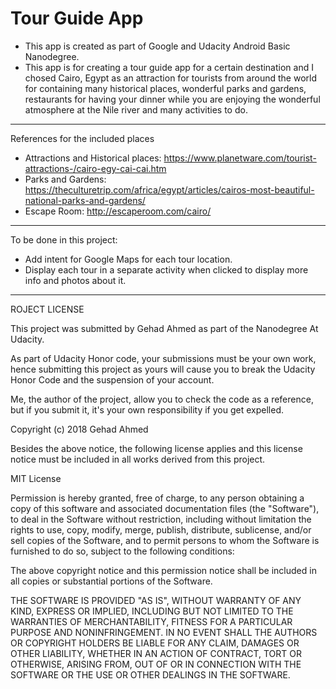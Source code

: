 # Tour Guide App

- This app is created as part of Google and Udacity Android Basic Nanodegree.
- This app is for creating a tour guide app for a certain destination and I chosed Cairo, Egypt as an attraction 
for tourists from around the world for containing many historical places, wonderful parks and gardens, restaurants for having 
your dinner while you are enjoying the wonderful atmosphere at the Nile river and many activities to do.
_______________
References for the included places

- Attractions and Historical places: https://www.planetware.com/tourist-attractions-/cairo-egy-cai-cai.htm
- Parks and Gardens: https://theculturetrip.com/africa/egypt/articles/cairos-most-beautiful-national-parks-and-gardens/
- Escape Room: http://escaperoom.com/cairo/
________________
To be done in this project:

- Add intent for Google Maps for each tour location.
- Display each tour in a separate activity when clicked to display more info and photos about it.
_______________
ROJECT LICENSE

This project was submitted by Gehad Ahmed as part of the Nanodegree At Udacity.

As part of Udacity Honor code, your submissions must be your own work, hence
submitting this project as yours will cause you to break the Udacity Honor Code and the suspension of your account.

Me, the author of the project, allow you to check the code as a reference, but if you submit it, it's your own responsibility if you get expelled.

Copyright (c) 2018 Gehad Ahmed

Besides the above notice, the following license applies and this license notice must be included in all works derived from this project.

MIT License

Permission is hereby granted, free of charge, to any person obtaining a copy
of this software and associated documentation files (the "Software"), to deal
in the Software without restriction, including without limitation the rights
to use, copy, modify, merge, publish, distribute, sublicense, and/or sell
copies of the Software, and to permit persons to whom the Software is
furnished to do so, subject to the following conditions:

The above copyright notice and this permission notice shall be included in all copies or substantial portions of the Software.

THE SOFTWARE IS PROVIDED "AS IS", WITHOUT WARRANTY OF ANY KIND, EXPRESS OR
IMPLIED, INCLUDING BUT NOT LIMITED TO THE WARRANTIES OF MERCHANTABILITY,
FITNESS FOR A PARTICULAR PURPOSE AND NONINFRINGEMENT. IN NO EVENT SHALL THE
AUTHORS OR COPYRIGHT HOLDERS BE LIABLE FOR ANY CLAIM, DAMAGES OR OTHER
LIABILITY, WHETHER IN AN ACTION OF CONTRACT, TORT OR OTHERWISE, ARISING FROM,
OUT OF OR IN CONNECTION WITH THE SOFTWARE OR THE USE OR OTHER DEALINGS IN THE
SOFTWARE.
